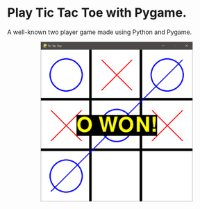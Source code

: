 # Play Tic Tac Toe with Pygame.
A well-known two player game made using Python and Pygame.

<p align="center">
  <img src="https://github.com/thaimynguyen/Tic_Tac_Toe_Pygame/blob/main/2021-08-12%2023_24_16-Tic%20Tac%20Toe.png" width="350">
</p>
